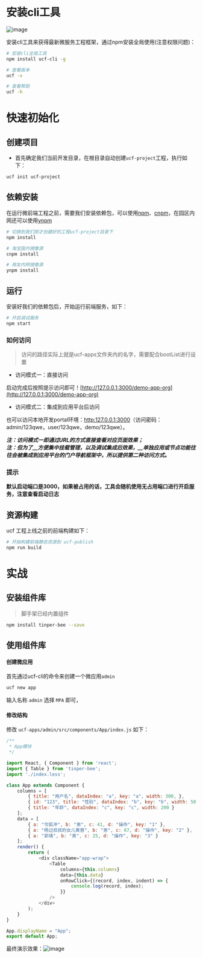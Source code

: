 # 安装cli工具
![image](https://user-images.githubusercontent.com/3817644/54671311-a3cac880-4b30-11e9-98e8-2f21456433be.png)


安装cli工具来获得最新微服务工程框架，通过npm安装全局使用(注意权限问题)：

```bash
# 安装cli全局工具
npm install ucf-cli -g

# 查看版本
ucf -v

# 查看帮助
ucf -h
```


# 快速初始化

## 创建项目

* 首先确定我们当前开发目录，在根目录自动创建`ucf-project`工程，执行如下：

```bash
ucf init ucf-project
```


## 依赖安装
在运行微前端工程之前，需要我们安装依赖包，可以使用[npm](https://www.npmjs.com/)、[cnpm](http://npm.taobao.org/)，在园区内网还可以使用[ynpm](https://package.yonyoucloud.com)

```bash
# 切换到我们刚才创建好的工程ucf-project目录下
npm install

# 淘宝国内镜像源
cnpm install

# 用友内网镜像源
ynpm install
```



## 运行
安装好我们的依赖包后，开始运行前端服务，如下：

```bash
# 开启调试服务
npm start
```


### 如何访问

> 访问的路径实际上就是ucf-apps文件夹内的名字，需要配合bootList进行设置


* 访问模式一：直接访问

启动完成后按照提示访问即可！[http://127.0.0.1:3000/demo-app-org](http://127.0.0.1:3000/demo-app-org)

* 访问模式二：集成到应用平台后访问

也可以访问本地开发portal环境：[http:127.0.0.1:3000](http:127.0.0.1:3000)（访问密码：admin/123qwe，user/123qwe，demo/123qwe）。

**_注：访问模式一即通过URL的方式直接查看对应页面效果；_**<br />**_注：但为了__方便集中挂载管理，以及调试集成后效果，__单独应用或节点功能往往会被集成到应用平台的门户导航框架中，所以提供第二种访问方式。_**

<a name="02d9819d"></a>
### 提示

**默认启动端口是3000，如果被占用的话，工具会随机使用无占用端口进行开启服务，注意查看启动日志**

<a name="383aa405"></a>
## 资源构建

ucf 工程上线之前的前端构建如下：

```bash
# 开始构建前端静态资源到 ucf-publish
npm run build
```



# 实战

## 安装组件库

> 脚手架已经内置组件

```bash
npm install tinper-bee --save
```

## 使用组件库

#### 创建微应用

首先通过ucf-cli的命令来创建一个微应用`admin`

```bash
ucf new app
```

输入名称 `admin` 选择 `MPA` 即可，

#### 修改结构

修改 `ucf-apps/admin/src/components/App/index.js` 如下：

```js
/**
 * App模块
 */

import React, { Component } from 'react';
import { Table } from 'tinper-bee';
import './index.less';

class App extends Component {
    columns = [
        { title: "用户名", dataIndex: "a", key: "a", width: 300, },
        { id: "123", title: "性别", dataIndex: "b", key: "b", width: 500 },
        { title: "年龄", dataIndex: "c", key: "c", width: 200 }
    ];
    data = [
        { a: "令狐冲", b: "男", c: 41, d: "操作", key: "1" },
        { a: "杨过叔叔的女儿黄蓉", b: "男", c: 67, d: "操作", key: "2" },
        { a: "郭靖", b: "男", c: 25, d: "操作", key: "3" }
    ];
    render() {
        return (
            <div className="app-wrap">
                <Table
                    columns={this.columns}
                    data={this.data}
                    onRowClick={(record, index, indent) => {
                        console.log(record, index);
                    }}
                />
            </div>
        );
    }
}

App.displayName = "App";
export default App;

```

最终演示效果：![image](https://user-images.githubusercontent.com/3817644/54670257-33bb4300-4b2e-11e9-8b70-e1147ce3bd36.png)
